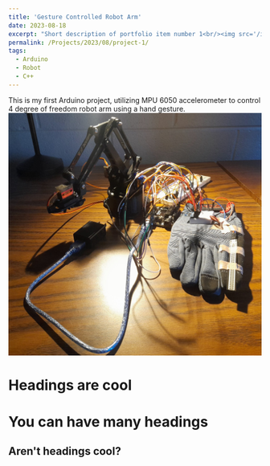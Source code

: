 ```yaml
---
title: 'Gesture Controlled Robot Arm'
date: 2023-08-18
excerpt: "Short description of portfolio item number 1<br/><img src='/images/robotArm.jpg'>"
permalink: /Projects/2023/08/project-1/
tags:
  - Arduino
  - Robot
  - C++
---
```


This is my first Arduino project, utilizing MPU 6050 accelerometer to control 4 degree of freedom robot arm using a hand gesture. 
<br/><img src='/images/robotArm.jpg'>


Headings are cool
======

You can have many headings
======

Aren't headings cool?
------